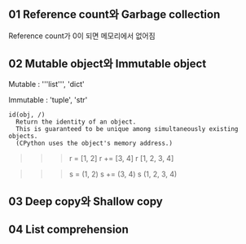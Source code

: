 ## 01 Reference count와 Garbage collection
Reference count가 0이 되면 메모리에서 없어짐
## 02 Mutable object와 Immutable object
Mutable : '''list''', 'dict'

Immutable : 'tuple', 'str'

    id(obj, /)
      Return the identity of an object.
      This is guaranteed to be unique among simultaneously existing objects.
      (CPython uses the object's memory address.)

  >>> r = [1, 2]
  >>> r += [3, 4]
  >>> r
  [1, 2, 3, 4]

  >>> s = (1, 2)
  >>> s += (3, 4)
  >>> s
  (1, 2, 3, 4)



## 03 Deep copy와 Shallow copy
## 04 List comprehension
